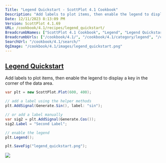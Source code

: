 ```yaml
---
Title: "Legend Quickstart - ScottPlot 4.1 Cookbook"
Description: "Add labels to plot items, then enable the legend to display a key in the corner of the data area."
Date: 12/11/2023 8:13:09 PM
Version: ScottPlot 4.1.69
URL: /cookbook/4.1/recipes/legend_quickstart/
BreadcrumbNames: ["ScottPlot 4.1 Cookbook", "Legend", "Legend Quickstart"]
BreadcrumbUrls: ["/cookbook/4.1/", "/cookbook/4.1/category/legend", "/cookbook/4.1/recipes/legend_quickstart/"]
SearchUrl: "/cookbook/4.1/search/"
OgImage: "/cookbook/4.1/images/legend_quickstart.png"
---
```


<h2><a id='legend-quickstart' href='/cookbook/4.1/recipes/legend_quickstart/'>Legend Quickstart</a></h2>

Add labels to plot items, then enable the legend to display a key in the corner of the data area.

```cs
var plt = new ScottPlot.Plot(600, 400);

// add a label using the helper methods
plt.AddSignal(Generate.Sin(), label: "sin");

// or add a label manually
var sig2 = plt.AddSignal(Generate.Cos());
sig2.Label = "Second Label";

// enable the legend
plt.Legend();

plt.SaveFig("legend_quickstart.png");
```

<img src='../../images/legend_quickstart.png' class='d-block mx-auto my-5' />


